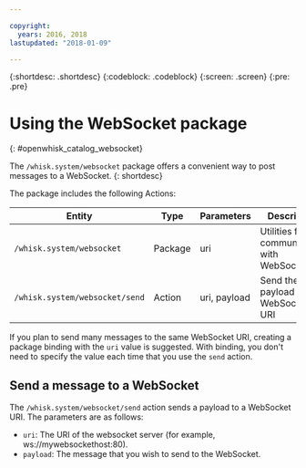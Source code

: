 ```yaml
---

copyright:
  years: 2016, 2018
lastupdated: "2018-01-09"

---
```


{:shortdesc: .shortdesc}
{:codeblock: .codeblock}
{:screen: .screen}
{:pre: .pre}

# Using the WebSocket package
{: #openwhisk_catalog_websocket}

The `/whisk.system/websocket` package offers a convenient way to post messages to a WebSocket.
{: shortdesc}

The package includes the following Actions:

| Entity | Type | Parameters | Description |
| --- | --- | --- | --- |
| `/whisk.system/websocket` | Package | uri | Utilities for communicating with WebSockets |
| `/whisk.system/websocket/send` | Action | uri, payload | Send the payload to the WebSocket URI |

If you plan to send many messages to the same WebSocket URI, creating a package binding with the `uri` value is suggested.  With binding, you don't need to specify the value each time that you use the `send` action.

## Send a message to a WebSocket

The `/whisk.system/websocket/send` action sends a payload to a WebSocket URI. The parameters are as follows:

- `uri`: The URI of the websocket server (for example, ws://mywebsockethost:80).
- `payload`: The message that you wish to send to the WebSocket.
